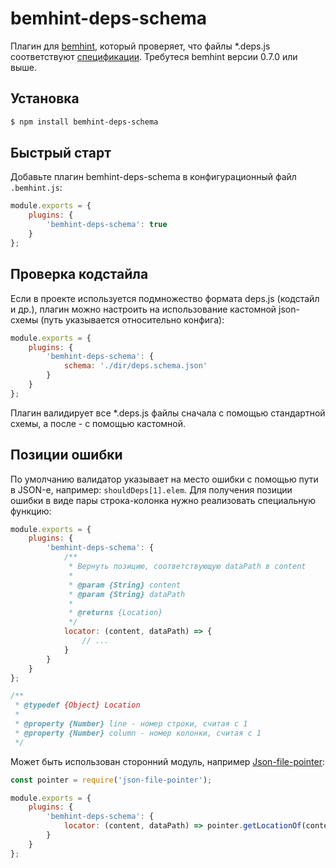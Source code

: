 # bemhint-deps-schema
Плагин для [bemhint](https://github.com/bemhint/bemhint), который проверяет, что файлы *.deps.js соответствуют [спецификации](https://ru.bem.info/technology/deps/about/). Требутеся bemhint версии 0.7.0 или выше.

## Установка 

```bash
$ npm install bemhint-deps-schema
```

## Быстрый старт

Добавьте плагин bemhint-deps-schema в конфигурационный файл `.bemhint.js`:

```js
module.exports = {
    plugins: {
        'bemhint-deps-schema': true
    }
};
```

## Проверка кодстайла

Если в проекте используется подмножество формата deps.js (кодстайл и др.), плагин можно настроить на использование кастомной json-схемы (путь указывается относительно конфига):

```js
module.exports = {
    plugins: {
        'bemhint-deps-schema': {
            schema: './dir/deps.schema.json'
        }
    }
};
```

Плагин валидирует все *.deps.js файлы сначала с помощью стандартной схемы, а после - с помощью кастомной.

## Позиции ошибки

По умолчанию валидатор указывает на место ошибки с помощью пути в JSON-е, например: `shouldDeps[1].elem`. Для получения позиции ошибки в виде пары строка-колонка нужно реализовать специальную функцию:

```js
module.exports = {
    plugins: {
        'bemhint-deps-schema': {
            /**
             * Вернуть позицию, соответствующую dataPath в content
             *
             * @param {String} content
             * @param {String} dataPath
             *
             * @returns {Location}
             */
            locator: (content, dataPath) => {
                // ...
            }
        }
    }
};

/**
 * @typedef {Object} Location
 *
 * @property {Number} line - номер строки, считая с 1
 * @property {Number} column - номер колонки, считая с 1
 */
```

Может быть использован сторонний модуль, например [Json-file-pointer](https://github.com/Vittly/json-file-pointer):

```js
const pointer = require('json-file-pointer');

module.exports = {
    plugins: {
        'bemhint-deps-schema': {
            locator: (content, dataPath) => pointer.getLocationOf(content, dataPath)
        }
    }
};
```
